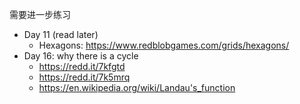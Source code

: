 需要进一步练习

- Day 11 (read later)
  - Hexagons: https://www.redblobgames.com/grids/hexagons/
- Day 16: why there is a cycle
  - https://redd.it/7kfgtd
  - https://redd.it/7k5mrq
  - https://en.wikipedia.org/wiki/Landau's_function
